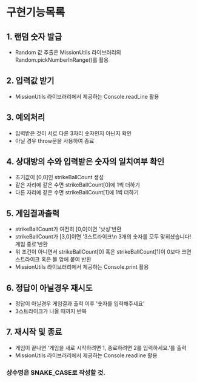 # 구현기능목록

## 1. 랜덤 숫자 발급

- Random 값 추출은 MissionUtils 라이브러리의 Random.pickNumberInRange()를 활용

## 2. 입력값 받기

- MissionUtils 라이브러리에서 제공하는 Console.readLine 활용

## 3. 예외처리

- 입력받은 것이 서로 다른 3자리 숫자인지 아닌지 확인
- 아닐 경우 throw문을 사용하여 종료

## 4. 상대방의 수와 입력받은 숫자의 일치여부 확인

- 초기값이 [0,0]인 strikeBallCount 생성
- 같은 자리에 같은 수면 strikeBallCount[0]에 1씩 더하기
- 다른 자리에 같은 수면 strikeBallCount[1]에 1씩 더하기

## 5. 게임결과출력

- strikeBallCount가 여전히 [0,0]이면 '낫싱'반환
- strikeBallCount가 [3,0]이면 '3스트라이크\n 3개의 숫자를 모두 맞히셨습니다! 게임 종료'반환
- 위 조건이 아니면서 strikeBallCount[0] 혹은 strikeBallCount[1]이 0보다 크면 스트라이크 혹은 볼 앞에 붙여 반환
- MissionUtils 라이브러리에서 제공하는 Console.print 활용

## 6. 정답이 아닐경우 재시도

- 정답이 아닐경우 게임결과 출력 이후 '숫자를 입력해주세요'
- 3스트라이크가 나올 때까지 반복

## 7. 재시작 및 종료

- 게임이 끝나면 '게임을 새로 시작하려면 1, 종료하려면 2를 입력하세요.'를 출력
- MissionUtils 라이브러리에서 제공하는 Console.readline 활용

### 상수명은 SNAKE_CASE로 작성할 것.
